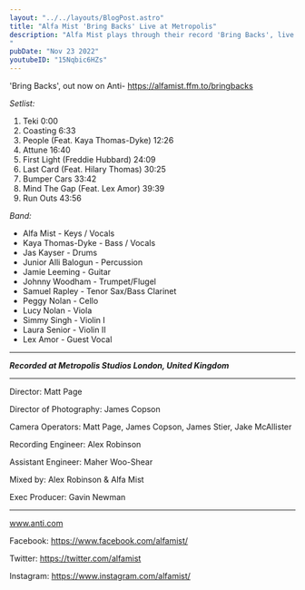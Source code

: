 ```yaml
---
layout: "../../layouts/BlogPost.astro"
title: "Alfa Mist 'Bring Backs' Live at Metropolis"
description: "Alfa Mist plays through their record 'Bring Backs', live at Metropolis Studios (London, United Kingdom) 
"
pubDate: "Nov 23 2022"
youtubeID: "15Nqbic6HZs"
---
```


'Bring Backs', out now on Anti- 
https://alfamist.ffm.to/bringbacks 


*Setlist:*

1. Teki 0:00
2. Coasting 6:33
3. People (Feat. Kaya Thomas-Dyke) 12:26
4. Attune 16:40
5. First Light (Freddie Hubbard) 24:09
6. Last Card (Feat. Hilary Thomas) 30:25
7. Bumper Cars 33:42
8. Mind The Gap (Feat. Lex Amor) 39:39
9. Run Outs 43:56

*Band:*

- Alfa Mist - Keys / Vocals 
- Kaya Thomas-Dyke - Bass / Vocals 
- Jas Kayser - Drums 
- Junior Alli Balogun - Percussion 
- Jamie Leeming - Guitar 
- Johnny Woodham - Trumpet/Flugel 
- Samuel Rapley - Tenor Sax/Bass Clarinet 
- Peggy Nolan - Cello 
- Lucy Nolan - Viola 
- Simmy Singh - Violin I 
- Laura Senior - Violin II 
- Lex Amor - Guest Vocal 

---

***Recorded at Metropolis Studios London, United Kingdom***

---

Director: Matt Page 

Director of Photography: James Copson 

Camera Operators: Matt Page, James Copson, James Stier, Jake McAllister 

Recording Engineer: Alex Robinson 

Assistant Engineer: Maher Woo-Shear 

Mixed by: Alex Robinson & Alfa Mist 

Exec Producer: Gavin Newman 

---

www.anti.com

Facebook: https://www.facebook.com/alfamist/

Twitter: https://twitter.com/alfamist

Instagram: https://www.instagram.com/alfamist/
